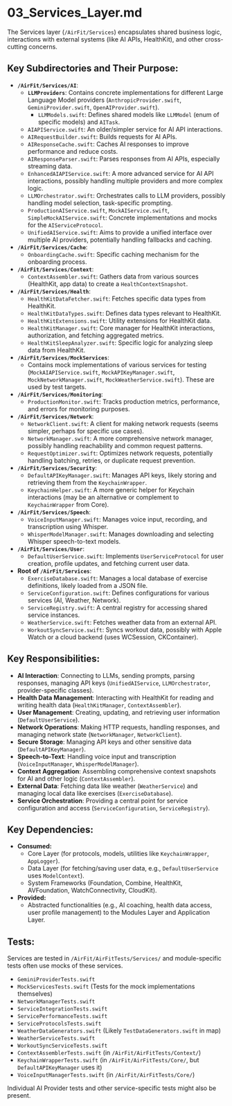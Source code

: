 # 03_Services_Layer.md

The Services layer (`/AirFit/Services`) encapsulates shared business logic, interactions with external systems (like AI APIs, HealthKit), and other cross-cutting concerns.

## Key Subdirectories and Their Purpose:

*   **`/AirFit/Services/AI`**:
    *   **`LLMProviders`**: Contains concrete implementations for different Large Language Model providers (`AnthropicProvider.swift`, `GeminiProvider.swift`, `OpenAIProvider.swift`).
        *   `LLMModels.swift`: Defines shared models like `LLMModel` (enum of specific models) and `AITask`.
    *   `AIAPIService.swift`: An older/simpler service for AI API interactions.
    *   `AIRequestBuilder.swift`: Builds requests for AI APIs.
    *   `AIResponseCache.swift`: Caches AI responses to improve performance and reduce costs.
    *   `AIResponseParser.swift`: Parses responses from AI APIs, especially streaming data.
    *   `EnhancedAIAPIService.swift`: A more advanced service for AI API interactions, possibly handling multiple providers and more complex logic.
    *   `LLMOrchestrator.swift`: Orchestrates calls to LLM providers, possibly handling model selection, task-specific prompting.
    *   `ProductionAIService.swift`, `MockAIService.swift`, `SimpleMockAIService.swift`: Concrete implementations and mocks for the `AIServiceProtocol`.
    *   `UnifiedAIService.swift`: Aims to provide a unified interface over multiple AI providers, potentially handling fallbacks and caching.
*   **`/AirFit/Services/Cache`**:
    *   `OnboardingCache.swift`: Specific caching mechanism for the onboarding process.
*   **`/AirFit/Services/Context`**:
    *   `ContextAssembler.swift`: Gathers data from various sources (HealthKit, app data) to create a `HealthContextSnapshot`.
*   **`/AirFit/Services/Health`**:
    *   `HealthKitDataFetcher.swift`: Fetches specific data types from HealthKit.
    *   `HealthKitDataTypes.swift`: Defines data types relevant to HealthKit.
    *   `HealthKitExtensions.swift`: Utility extensions for HealthKit data.
    *   `HealthKitManager.swift`: Core manager for HealthKit interactions, authorization, and fetching aggregated metrics.
    *   `HealthKitSleepAnalyzer.swift`: Specific logic for analyzing sleep data from HealthKit.
*   **`/AirFit/Services/MockServices`**:
    *   Contains mock implementations of various services for testing (`MockAIAPIService.swift`, `MockAPIKeyManager.swift`, `MockNetworkManager.swift`, `MockWeatherService.swift`). These are used by test targets.
*   **`/AirFit/Services/Monitoring`**:
    *   `ProductionMonitor.swift`: Tracks production metrics, performance, and errors for monitoring purposes.
*   **`/AirFit/Services/Network`**:
    *   `NetworkClient.swift`: A client for making network requests (seems simpler, perhaps for specific use cases).
    *   `NetworkManager.swift`: A more comprehensive network manager, possibly handling reachability and common request patterns.
    *   `RequestOptimizer.swift`: Optimizes network requests, potentially handling batching, retries, or duplicate request prevention.
*   **`/AirFit/Services/Security`**:
    *   `DefaultAPIKeyManager.swift`: Manages API keys, likely storing and retrieving them from the `KeychainWrapper`.
    *   `KeychainHelper.swift`: A more generic helper for Keychain interactions (may be an alternative or complement to `KeychainWrapper` from Core).
*   **`/AirFit/Services/Speech`**:
    *   `VoiceInputManager.swift`: Manages voice input, recording, and transcription using Whisper.
    *   `WhisperModelManager.swift`: Manages downloading and selecting Whisper speech-to-text models.
*   **`/AirFit/Services/User`**:
    *   `DefaultUserService.swift`: Implements `UserServiceProtocol` for user creation, profile updates, and fetching current user data.
*   **Root of `/AirFit/Services`**:
    *   `ExerciseDatabase.swift`: Manages a local database of exercise definitions, likely loaded from a JSON file.
    *   `ServiceConfiguration.swift`: Defines configurations for various services (AI, Weather, Network).
    *   `ServiceRegistry.swift`: A central registry for accessing shared service instances.
    *   `WeatherService.swift`: Fetches weather data from an external API.
    *   `WorkoutSyncService.swift`: Syncs workout data, possibly with Apple Watch or a cloud backend (uses WCSession, CKContainer).

## Key Responsibilities:

*   **AI Interaction**: Connecting to LLMs, sending prompts, parsing responses, managing API keys (`UnifiedAIService`, `LLMOrchestrator`, provider-specific classes).
*   **Health Data Management**: Interacting with HealthKit for reading and writing health data (`HealthKitManager`, `ContextAssembler`).
*   **User Management**: Creating, updating, and retrieving user information (`DefaultUserService`).
*   **Network Operations**: Making HTTP requests, handling responses, and managing network state (`NetworkManager`, `NetworkClient`).
*   **Secure Storage**: Managing API keys and other sensitive data (`DefaultAPIKeyManager`).
*   **Speech-to-Text**: Handling voice input and transcription (`VoiceInputManager`, `WhisperModelManager`).
*   **Context Aggregation**: Assembling comprehensive context snapshots for AI and other logic (`ContextAssembler`).
*   **External Data**: Fetching data like weather (`WeatherService`) and managing local data like exercises (`ExerciseDatabase`).
*   **Service Orchestration**: Providing a central point for service configuration and access (`ServiceConfiguration`, `ServiceRegistry`).

## Key Dependencies:

*   **Consumed:**
    *   Core Layer (for protocols, models, utilities like `KeychainWrapper`, `AppLogger`).
    *   Data Layer (for fetching/saving user data, e.g., `DefaultUserService` uses `ModelContext`).
    *   System Frameworks (Foundation, Combine, HealthKit, AVFoundation, WatchConnectivity, CloudKit).
*   **Provided:**
    *   Abstracted functionalities (e.g., AI coaching, health data access, user profile management) to the Modules Layer and Application Layer.

## Tests:

Services are tested in `/AirFit/AirFitTests/Services/` and module-specific tests often use mocks of these services.
*   `GeminiProviderTests.swift`
*   `MockServicesTests.swift` (Tests for the mock implementations themselves)
*   `NetworkManagerTests.swift`
*   `ServiceIntegrationTests.swift`
*   `ServicePerformanceTests.swift`
*   `ServiceProtocolsTests.swift`
*   `WeatherDataGenerators.swift` (Likely `TestDataGenerators.swift` in map)
*   `WeatherServiceTests.swift`
*   `WorkoutSyncServiceTests.swift`
*   `ContextAssemblerTests.swift` (in `/AirFit/AirFitTests/Context/`)
*   `KeychainWrapperTests.swift` (in `/AirFit/AirFitTests/Core/`, but `DefaultAPIKeyManager` uses it)
*   `VoiceInputManagerTests.swift` (in `/AirFit/AirFitTests/Core/`)

Individual AI Provider tests and other service-specific tests might also be present.